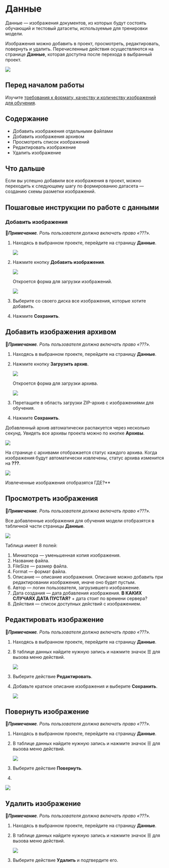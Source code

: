 # Данные

Данные — изображения документов, из которых будут состоять обучающий и тестовый датасеты, используемые для тренировки модели. 

Изображения можно добавить в проект, просмотреть, редактировать, повернуть и удалить. Перечисленные действия осуществляются на странице **Данные**, которая доступна после перехода в выбранный проект.

![](<../../../.gitbook/assets1/primo-ai/user-guide/data-in-project.png>)

## Перед началом работы

Изучите [требования к формату, качеству и количеству изображений для обучения]().


## Содержание

* Добавить изображения отдельными файлами
* Добавить изображения архивом
* Просмотреть список изображений
* Редактировать изображение
* Удалить изображение

## Что дальше

Если вы успешно добавили все изображения в проект, можно переходить к следующему шагу по формированию датасета — созданию схемы разметки изображений. 


## Пошаговые инструкции по работе с данными

### Добавить изображения

:large_blue_diamond:***Примечание**. Роль пользователя должна включать право «???».*

1. Находясь в выбранном проекте, перейдите на страницу **Данные**.

   ![](<../../../.gitbook/assets1/primo-ai/user-guide/data-in-project.png>)

1. Нажмите кнопку **Добавить изображения**.

   ![](<../../../.gitbook/assets1/primo-ai/user-guide/data-button-add-file.png>)

   Откроется форма для загрузки изображений.

   ![](<../../../.gitbook/assets1/primo-ai/user-guide/add-data-form.png>)

1. Выберите со своего диска все изображения, которые хотите добавить.
1. Нажмите **Сохранить**.


## Добавить изображения архивом

:large_blue_diamond:***Примечание**. Роль пользователя должна включать право «???».*

1. Находясь в выбранном проекте, перейдите на страницу **Данные**.
1. Нажмите кнопку **Загрузить архив**.

   ![](<../../../.gitbook/assets1/primo-ai/user-guide/data-button-addarchive.png>)

   Откроется форма для загрузки архива.

   ![](<../../../.gitbook/assets1/primo-ai/user-guide/add-zip-form.png>)

1. Перетащите в область загрузки ZIP-архив с изображениями для обучения.
1. Нажмите **Сохранить**.

Добавленный архив автоматически распакуется через несколько секунд. Увидеть все архивы проекта можно по кнопке **Архивы**.

![](<../../../.gitbook/assets1/primo-ai/user-guide/data-button-archives.png>)

На странице с архивами отображается статус каждого архива. Когда изображения будут автоматически извлечены, статус архива изменится на **???**.

![](<../../../.gitbook/assets1/primo-ai/user-guide/data-archives-list.png>)

Извлеченные изображения отобразятся ГДЕ?**


## Просмотреть изображения
:large_blue_diamond:***Примечание**. Роль пользователя должна включать право «???».*

Все добавленные изображения для обучения модели отобразятся в табличной части страницы **Данные**.

![](<../../../.gitbook/assets1/primo-ai/classifier-3.png>)

Таблица имеет 8 полей:
1. Миниатюра — уменьшенная копия изображения.
2. Название файла.
3. FileSize — размер файла.
4. Format — формат файла.
5. Описание — описание изображения. Описание можно добавить при редактировании изображения, иначе оно будет пустым.
6. Автор — логин пользователя, загрузившего изображение.
7. Дата создания — дата добавления изображения. **В КАКИХ СЛУЧАЯХ ДАТА ПУСТАЯ?** + дата стоит по времени сервера?
8. Действия — список доступных действий с изображением.


## Редактировать изображение
:large_blue_diamond:***Примечание**. Роль пользователя должна включать право «???».*

1. Находясь в выбранном проекте, перейдите на страницу **Данные**.
1. В таблице данных найдите нужную запись и нажмите значок ☰ для вызова меню действий.

   ![](<../../../.gitbook/assets1/primo-ai/user-guide/actions-with-data.png>)

1. Выберите действие **Редактировать**.
1. Добавьте краткое описание изображения и выберите **Сохранить**.

   ![](<../../../.gitbook/assets1/primo-ai/user-guide/edit-datafile-form.png>)


## Повернуть изображение

:large_blue_diamond:***Примечание**. Роль пользователя должна включать право «???».*

1. Находясь в выбранном проекте, перейдите на страницу **Данные**.
1. В таблице данных найдите нужную запись и нажмите значок ☰ для вызова меню действий.

   ![](<../../../.gitbook/assets1/primo-ai/user-guide/button-rotate-image-datapage.png>)

1. Выберите действие **Повернуть**.
1. 
  
   ![](<../../../.gitbook/assets1/primo-ai/user-guide/actions-with-data.png>)


## Удалить изображение
:large_blue_diamond:***Примечание**. Роль пользователя должна включать право «???».*

1. Находясь в выбранном проекте, перейдите на страницу **Данные**.
1. В таблице данных найдите нужную запись и нажмите значок ☰ для вызова меню действий.

    ![](<../../../.gitbook/assets1/primo-ai/user-guide/actions-with-data.png>)

1. Выберите действие **Удалить** и подтвердите его.

  

